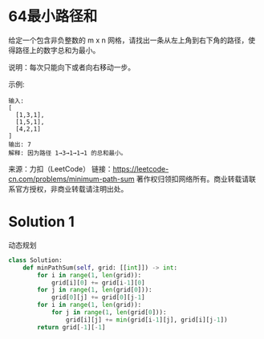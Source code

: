 # 64最小路径和

给定一个包含非负整数的 m x n 网格，请找出一条从左上角到右下角的路径，使得路径上的数字总和为最小。

说明：每次只能向下或者向右移动一步。

示例:
```
输入:
[
  [1,3,1],
  [1,5,1],
  [4,2,1]
]
输出: 7
解释: 因为路径 1→3→1→1→1 的总和最小。
```
来源：力扣（LeetCode）
链接：https://leetcode-cn.com/problems/minimum-path-sum
著作权归领扣网络所有。商业转载请联系官方授权，非商业转载请注明出处。

# Solution 1
动态规划  
``` python
class Solution:
    def minPathSum(self, grid: [[int]]) -> int:
        for i in range(1, len(grid)):
            grid[i][0] += grid[i-1][0]
        for j in range(1, len(grid[0])):
            grid[0][j] += grid[0][j-1]
        for i in range(1, len(grid)):
            for j in range(1, len(grid[0])):
                grid[i][j] += min(grid[i-1][j], grid[i][j-1])
        return grid[-1][-1]
```